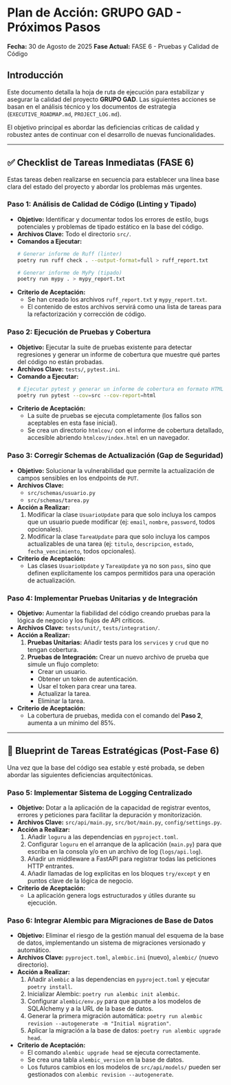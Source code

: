 # Plan de Acción: GRUPO GAD - Próximos Pasos

**Fecha:** 30 de Agosto de 2025
**Fase Actual:** FASE 6 - Pruebas y Calidad de Código

## Introducción

Este documento detalla la hoja de ruta de ejecución para estabilizar y asegurar la calidad del proyecto **GRUPO GAD**. Las siguientes acciones se basan en el análisis técnico y los documentos de estrategia (`EXECUTIVE_ROADMAP.md`, `PROJECT_LOG.md`).

El objetivo principal es abordar las deficiencias críticas de calidad y robustez antes de continuar con el desarrollo de nuevas funcionalidades.

---

## ✅ Checklist de Tareas Inmediatas (FASE 6)

Estas tareas deben realizarse en secuencia para establecer una línea base clara del estado del proyecto y abordar los problemas más urgentes.

### **Paso 1: Análisis de Calidad de Código (Linting y Tipado)**

*   **Objetivo:** Identificar y documentar todos los errores de estilo, bugs potenciales y problemas de tipado estático en la base del código.
*   **Archivos Clave:** Todo el directorio `src/`.
*   **Comandos a Ejecutar:**
    ```bash
    # Generar informe de Ruff (linter)
    poetry run ruff check . --output-format=full > ruff_report.txt

    # Generar informe de MyPy (tipado)
    poetry run mypy . > mypy_report.txt
    ```
*   **Criterio de Aceptación:**
    *   Se han creado los archivos `ruff_report.txt` y `mypy_report.txt`.
    *   El contenido de estos archivos servirá como una lista de tareas para la refactorización y corrección de código.

### **Paso 2: Ejecución de Pruebas y Cobertura**

*   **Objetivo:** Ejecutar la suite de pruebas existente para detectar regresiones y generar un informe de cobertura que muestre qué partes del código no están probadas.
*   **Archivos Clave:** `tests/`, `pytest.ini`.
*   **Comando a Ejecutar:**
    ```bash
    # Ejecutar pytest y generar un informe de cobertura en formato HTML
    poetry run pytest --cov=src --cov-report=html
    ```
*   **Criterio de Aceptación:**
    *   La suite de pruebas se ejecuta completamente (los fallos son aceptables en esta fase inicial).
    *   Se crea un directorio `htmlcov/` con el informe de cobertura detallado, accesible abriendo `htmlcov/index.html` en un navegador.

### **Paso 3: Corregir Schemas de Actualización (Gap de Seguridad)**

*   **Objetivo:** Solucionar la vulnerabilidad que permite la actualización de campos sensibles en los endpoints de `PUT`.
*   **Archivos Clave:**
    *   `src/schemas/usuario.py`
    *   `src/schemas/tarea.py`
*   **Acción a Realizar:**
    1.  Modificar la clase `UsuarioUpdate` para que solo incluya los campos que un usuario puede modificar (ej: `email`, `nombre`, `password`, todos opcionales).
    2.  Modificar la clase `TareaUpdate` para que solo incluya los campos actualizables de una tarea (ej: `titulo`, `descripcion`, `estado`, `fecha_vencimiento`, todos opcionales).
*   **Criterio de Aceptación:**
    *   Las clases `UsuarioUpdate` y `TareaUpdate` ya no son `pass`, sino que definen explícitamente los campos permitidos para una operación de actualización.

### **Paso 4: Implementar Pruebas Unitarias y de Integración**

*   **Objetivo:** Aumentar la fiabilidad del código creando pruebas para la lógica de negocio y los flujos de API críticos.
*   **Archivos Clave:** `tests/unit/`, `tests/integration/`.
*   **Acción a Realizar:**
    1.  **Pruebas Unitarias:** Añadir tests para los `services` y `crud` que no tengan cobertura.
    2.  **Pruebas de Integración:** Crear un nuevo archivo de prueba que simule un flujo completo:
        *   Crear un usuario.
        *   Obtener un token de autenticación.
        *   Usar el token para crear una tarea.
        *   Actualizar la tarea.
        *   Eliminar la tarea.
*   **Criterio de Aceptación:**
    *   La cobertura de pruebas, medida con el comando del **Paso 2**, aumenta a un mínimo del 85%.

---

## 🚀 Blueprint de Tareas Estratégicas (Post-Fase 6)

Una vez que la base del código sea estable y esté probada, se deben abordar las siguientes deficiencias arquitectónicas.

### **Paso 5: Implementar Sistema de Logging Centralizado**

*   **Objetivo:** Dotar a la aplicación de la capacidad de registrar eventos, errores y peticiones para facilitar la depuración y monitorización.
*   **Archivos Clave:** `src/api/main.py`, `src/bot/main.py`, `config/settings.py`.
*   **Acción a Realizar:**
    1.  Añadir `loguru` a las dependencias en `pyproject.toml`.
    2.  Configurar `loguru` en el arranque de la aplicación (`main.py`) para que escriba en la consola y/o en un archivo de log (`logs/api.log`).
    3.  Añadir un middleware a FastAPI para registrar todas las peticiones HTTP entrantes.
    4.  Añadir llamadas de log explícitas en los bloques `try/except` y en puntos clave de la lógica de negocio.
*   **Criterio de Aceptación:**
    *   La aplicación genera logs estructurados y útiles durante su ejecución.

### **Paso 6: Integrar Alembic para Migraciones de Base de Datos**

*   **Objetivo:** Eliminar el riesgo de la gestión manual del esquema de la base de datos, implementando un sistema de migraciones versionado y automático.
*   **Archivos Clave:** `pyproject.toml`, `alembic.ini` (nuevo), `alembic/` (nuevo directorio).
*   **Acción a Realizar:**
    1.  Añadir `alembic` a las dependencias en `pyproject.toml` y ejecutar `poetry install`.
    2.  Inicializar Alembic: `poetry run alembic init alembic`.
    3.  Configurar `alembic/env.py` para que apunte a los modelos de SQLAlchemy y a la URL de la base de datos.
    4.  Generar la primera migración automática: `poetry run alembic revision --autogenerate -m "Initial migration"`.
    5.  Aplicar la migración a la base de datos: `poetry run alembic upgrade head`.
*   **Criterio de Aceptación:**
    *   El comando `alembic upgrade head` se ejecuta correctamente.
    *   Se crea una tabla `alembic_version` en la base de datos.
    *   Los futuros cambios en los modelos de `src/api/models/` pueden ser gestionados con `alembic revision --autogenerate`.
